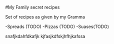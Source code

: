 #My Family secret recipes

Set of recipes as given by my Gramma

-Spreads (TODO)
-Pizzas (TODO)
-Suases(TODO)

snafjkdahfdkafjk
kjfasjkdfskjhfhjkafssa

